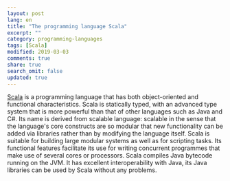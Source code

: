 ```yaml
---
layout: post
lang: en
title: "The programming language Scala"
excerpt: ""
category: programming-languages
tags: [Scala]
modified: 2019-03-03
comments: true
share: true
search_omit: false
updated: true
---
```



[Scala](https://www.scala-lang.org/) is a programming language that has both object-oriented and functional characteristics. Scala is statically typed, with an advanced type system that is more powerful than that of other languages such as Java and C#. 
Its name is derived from scalable language: scalable in the sense that the language's core constructs are so modular that new functionality can be added via libraries rather than by modifying the language itself.
Scala is suitable for building large modular systems as well as for scripting tasks. 
Its functional features facilitate its use for writing concurrent programmes that make use of several cores or processors. 
Scala compiles Java bytecode running on the JVM. It has excellent interoperability with Java, 
its Java libraries can be used by Scala without any problems.